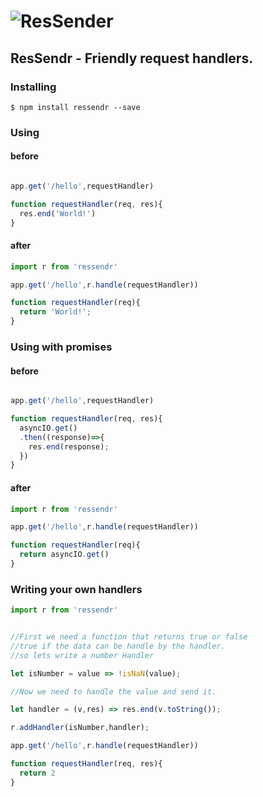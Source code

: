 # ![ResSender](http://i.imgur.com/GUhAwKz.jpg)

## ResSendr - Friendly request handlers.

### Installing
    $ npm install ressendr --save

### Using

#### before
```javascript

app.get('/hello',requestHandler)

function requestHandler(req, res){
  res.end('World!')
}
```

#### after
```javascript
import r from 'ressendr'

app.get('/hello',r.handle(requestHandler))

function requestHandler(req){
  return 'World!';
}
```


### Using with promises


#### before
```javascript

app.get('/hello',requestHandler)

function requestHandler(req, res){
  asyncIO.get()
  .then((response)=>{
    res.end(response);
  })
}
```

#### after
```javascript
import r from 'ressendr'

app.get('/hello',r.handle(requestHandler))

function requestHandler(req){
  return asyncIO.get()
}
```



### Writing your own handlers
```javascript
import r from 'ressendr'


//First we need a function that returns true or false
//true if the data can be handle by the handler.
//so lets write a number Handler

let isNumber = value => !isNaN(value);

//Now we need to handle the value and send it.

let handler = (v,res) => res.end(v.toString());

r.addHandler(isNumber,handler);

app.get('/hello',r.handle(requestHandler))

function requestHandler(req, res){
  return 2
}

```
